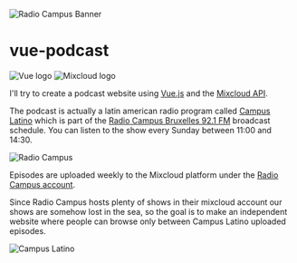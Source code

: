 ![Radio Campus Banner](https://worlddomination.be/static/img/src/radiocampus.jpg)

# vue-podcast

![Vue logo](https://www.dotcom-monitor.com/blog/wp-content/uploads/sites/3/2020/05/Vue-logo-1.png)
![Mixcloud logo](https://lh3.googleusercontent.com/proxy/iNVOtvvK30VO-WRFGH6xISe-Z-ClJDoIDmWEDR3lQKTSNliE-FWgXwWPjELHEt2Stlb_ag03-B6kTTeHMoUgbr4eJU2CgQMb8NseHevZf_8_ag)

I'll try to create a podcast website using [Vue.js](https://cli.vuejs.org/) and the [Mixcloud API](https://www.mixcloud.com/developers/).

The podcast is actually a latin american radio program called [Campus Latino](https://www.radiocampus.be/les-communautaires/campus-latino/) which is part of the [Radio Campus Bruxelles 92.1 FM](https://www.radiocampus.be) broadcast schedule. You can listen to the show every Sunday between 11:00 and 14:30.

![Radio Campus](https://static.pointculture.be/media/images/Radio_Campus_Bruxelles_studi.2e16d0ba.fill-1000x500-c100.jpg)

Episodes are uploaded weekly to the Mixcloud platform under the [Radio Campus account](https://www.mixcloud.com/radiocampusbruxelles/). 

Since Radio Campus hosts plenty of shows in their mixcloud account our shows are somehow lost in the sea, so the goal is to make an independent website where people can browse only between Campus Latino uploaded episodes.

![Campus Latino](https://i1.sndcdn.com/avatars-000035004735-ai31p0-t500x500.jpg)
